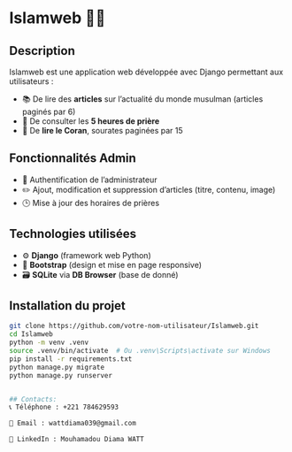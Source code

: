 # Islamweb 🕌📖

## Description
Islamweb est une application web développée avec Django permettant aux utilisateurs :

- 📚 De lire des **articles** sur l’actualité du monde musulman (articles paginés par 6)
- 🕋 De consulter les **5 heures de prière**
- 📖 De **lire le Coran**, sourates paginées par 15

## Fonctionnalités Admin
- 🔐 Authentification de l’administrateur
- ✏️ Ajout, modification et suppression d’articles (titre, contenu, image)
- 🕒 Mise à jour des horaires de prières 

## Technologies utilisées
- ⚙️ **Django** (framework web Python)
- 🎨 **Bootstrap** (design et mise en page responsive)
- 🗃️ **SQLite** via **DB Browser** (base de donné)

## Installation du projet

```bash
git clone https://github.com/votre-nom-utilisateur/Islamweb.git
cd Islamweb
python -m venv .venv
source .venv/bin/activate  # Ou .venv\Scripts\activate sur Windows
pip install -r requirements.txt
python manage.py migrate
python manage.py runserver


## Contacts:
📞 Téléphone : +221 784629593

📧 Email : wattdiama039@gmail.com

💼 LinkedIn : Mouhamadou Diama WATT